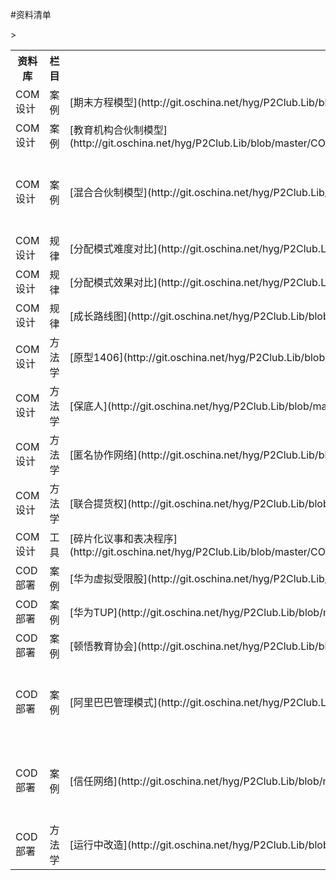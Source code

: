 #资料清单

<table>
<tr><th>资料库</th><th>栏目</th><th>标题</th><th>提交者</th><th>等级</th></tr>
<tr><td>COM设计</td><td>案例</td><td>[期末方程模型](http://git.oschina.net/hyg/P2Club.Lib/blob/master/COM%E8%AE%BE%E8%AE%A1%E8%B5%84%E6%96%99%E5%BA%93/%E6%A1%88%E4%BE%8B/huangyg.4001.%E6%9C%9F%E6%9C%AB%E6%96%B9%E7%A8%8B%E6%A8%A1%E5%9E%8B.md)</td><td>huangyg</td><td>2</td></tr>
<tr><td>COM设计</td><td>案例</td><td>[教育机构合伙制模型](http://git.oschina.net/hyg/P2Club.Lib/blob/master/COM%E8%AE%BE%E8%AE%A1%E8%B5%84%E6%96%99%E5%BA%93/%E6%A1%88%E4%BE%8B/mingbinlin.1001.%E6%95%99%E8%82%B2%E6%9C%BA%E6%9E%84%E5%90%88%E4%BC%99%E5%88%B6%E6%A8%A1%E5%9E%8B.md)</td><td>mingbinlin</td><td>1</td></tr>
<tr><td>COM设计</td><td>案例</td><td>[混合合伙制模型](http://git.oschina.net/hyg/P2Club.Lib/blob/master/COM%E8%AE%BE%E8%AE%A1%E8%B5%84%E6%96%99%E5%BA%93/%E6%A1%88%E4%BE%8B/mingbinlin.4002.%E6%B7%B7%E5%90%88%E5%90%88%E4%BC%99%E5%88%B6%E6%A8%A1%E5%9E%8B.md)</td><td>mingbinlin</td><td>等待预分配</td></tr>
<tr><td>COM设计</td><td>规律</td><td>[分配模式难度对比](http://git.oschina.net/hyg/P2Club.Lib/blob/master/COM%E8%AE%BE%E8%AE%A1%E8%B5%84%E6%96%99%E5%BA%93/%E8%A7%84%E5%BE%8B/huangyg.1001.%E5%88%86%E9%85%8D%E6%A8%A1%E5%BC%8F%E9%9A%BE%E5%BA%A6%E5%AF%B9%E6%AF%94.md)</td><td>huangyg</td><td>3</td></tr>
<tr><td>COM设计</td><td>规律</td><td>[分配模式效果对比](http://git.oschina.net/hyg/P2Club.Lib/blob/master/COM%E8%AE%BE%E8%AE%A1%E8%B5%84%E6%96%99%E5%BA%93/%E8%A7%84%E5%BE%8B/huangyg.1002.%E5%88%86%E9%85%8D%E6%A8%A1%E5%BC%8F%E6%95%88%E6%9E%9C%E5%AF%B9%E6%AF%94.md)</td><td>huangyg</td><td>3</td></tr>
<tr><td>COM设计</td><td>规律</td><td>[成长路线图](http://git.oschina.net/hyg/P2Club.Lib/blob/master/COM%E8%AE%BE%E8%AE%A1%E8%B5%84%E6%96%99%E5%BA%93/%E8%A7%84%E5%BE%8B/huangyg.1003.%E6%88%90%E9%95%BF%E8%B7%AF%E7%BA%BF%E5%9B%BE.md)</td><td>huangyg</td><td>4</td></tr>
<tr><td>COM设计</td><td>方法学</td><td>[原型1406](http://git.oschina.net/hyg/P2Club.Lib/blob/master/COM%E8%AE%BE%E8%AE%A1%E8%B5%84%E6%96%99%E5%BA%93/%E6%96%B9%E6%B3%95%E5%AD%A6/huangyg.2001.%E5%8E%9F%E5%9E%8B1406.md)</td><td>huangyg</td><td>1</td></tr>
<tr><td>COM设计</td><td>方法学</td><td>[保底人](http://git.oschina.net/hyg/P2Club.Lib/blob/master/COM%E8%AE%BE%E8%AE%A1%E8%B5%84%E6%96%99%E5%BA%93/%E6%96%B9%E6%B3%95%E5%AD%A6/huangyg.2002.%E4%BF%9D%E5%BA%95%E4%BA%BA.md)</td><td>huangyg</td><td>2</td></tr>
<tr><td>COM设计</td><td>方法学</td><td>[匿名协作网络](http://git.oschina.net/hyg/P2Club.Lib/blob/master/COM%E8%AE%BE%E8%AE%A1%E8%B5%84%E6%96%99%E5%BA%93/%E6%96%B9%E6%B3%95%E5%AD%A6/huangyg.2003.%E5%8C%BF%E5%90%8D%E5%8D%8F%E4%BD%9C%E7%BD%91%E7%BB%9C.md)</td><td>huangyg</td><td>2</td></tr>
<tr><td>COM设计</td><td>方法学</td><td>[联合提货权](http://git.oschina.net/hyg/P2Club.Lib/blob/master/COM%E8%AE%BE%E8%AE%A1%E8%B5%84%E6%96%99%E5%BA%93/%E6%96%B9%E6%B3%95%E5%AD%A6/huangyg.2004.%E8%81%94%E5%90%88%E6%8F%90%E8%B4%A7%E6%9D%83.md)</td><td>huangyg</td><td>2</td></tr>
<tr><td>COM设计</td><td>工具</td><td>[碎片化议事和表决程序](http://git.oschina.net/hyg/P2Club.Lib/blob/master/COM%E8%AE%BE%E8%AE%A1%E8%B5%84%E6%96%99%E5%BA%93/%E5%B7%A5%E5%85%B7/yong.xu.1.%E7%A2%8E%E7%89%87%E5%8C%96%E8%AE%AE%E4%BA%8B%E5%92%8C%E8%A1%A8%E5%86%B3%E7%A8%8B%E5%BA%8F.md)</td><td>yong.xu</td><td>4</td></tr>

<tr><td>COD部署</td><td>案例</td><td>[华为虚拟受限股](http://git.oschina.net/hyg/P2Club.Lib/blob/master/COD%E9%83%A8%E7%BD%B2%E8%B5%84%E6%96%99%E5%BA%93/%E6%A1%88%E4%BE%8B/huangyg.8001.%E5%8D%8E%E4%B8%BA%E8%99%9A%E6%8B%9F%E5%8F%97%E9%99%90%E8%82%A1.md)</td><td>huangyg</td><td>4</td></tr>
<tr><td>COD部署</td><td>案例</td><td>[华为TUP](http://git.oschina.net/hyg/P2Club.Lib/blob/master/COD%E9%83%A8%E7%BD%B2%E8%B5%84%E6%96%99%E5%BA%93/%E6%A1%88%E4%BE%8B/huangyg.8002.%E5%8D%8E%E4%B8%BATUP.md)</td><td>huangyg</td><td>4</td></tr>
<tr><td>COD部署</td><td>案例</td><td>[顿悟教育协会](http://git.oschina.net/hyg/P2Club.Lib/blob/master/COD%E9%83%A8%E7%BD%B2%E8%B5%84%E6%96%99%E5%BA%93/%E6%A1%88%E4%BE%8B/mingbinlin.1001.%E9%A1%BF%E6%82%9F%E6%95%99%E8%82%B2%E5%8D%8F%E4%BC%9A.md)</td><td>mingbinlin</td><td>3</td></tr>

<tr><td>COD部署</td><td>案例</td><td>[阿里巴巴管理模式](http://git.oschina.net/hyg/P2Club.Lib/blob/master/COD%E9%83%A8%E7%BD%B2%E8%B5%84%E6%96%99%E5%BA%93/%E6%A1%88%E4%BE%8B/mingbinlin.8002.%E9%98%BF%E9%87%8C%E5%B7%B4%E5%B7%B4%E7%AE%A1%E7%90%86%E6%A8%A1%E5%BC%8F.md)</td><td>mingbinlin</td><td>等待预分配</td></tr>
<tr><td>COD部署</td><td>案例</td><td>[信任网络](http://git.oschina.net/hyg/P2Club.Lib/blob/master/COD%E9%83%A8%E7%BD%B2%E8%B5%84%E6%96%99%E5%BA%93/%E6%A1%88%E4%BE%8B/huangyg.8003.%E4%BF%A1%E4%BB%BB%E7%BD%91%E7%BB%9C.md)</td><td>huangyg</td><td>等待预分配</td></tr>

<tr><td>COD部署</td><td>方法学</td><td>[运行中改造](http://git.oschina.net/hyg/P2Club.Lib/blob/master/COD%E9%83%A8%E7%BD%B2%E8%B5%84%E6%96%99%E5%BA%93/%E6%96%B9%E6%B3%95%E5%AD%A6/huangyg.6001.%E8%BF%90%E8%A1%8C%E4%B8%AD%E6%94%B9%E9%80%A0.md)</td>><td>huangyg</td><td>5</td></tr>
</table>
